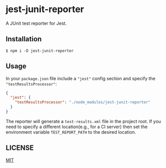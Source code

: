 # jest-junit-reporter
A JUnit test reporter for Jest.

## Installation
```shell
$ npm i -D jest-junit-reporter
```

## Usage
In your `package.json` file include a `"jest"` config section and specify the `"testResultsProcessor"`:
```json
{
  "jest": {
    "testResultsProcessor": "./node_modules/jest-junit-reporter"
  }
}
```

The reporter will generate a `test-results.xml` file in the project root. If you need to specify a different location(e.g., for a CI server) then set the environment variable `TEST_REPORT_PATH` to the desired location.

## LICENSE
[MIT](LICENSE)
